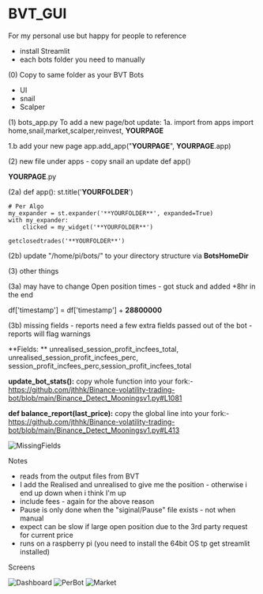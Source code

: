 # BVT_GUI

For my personal use but happy for people to reference 

* install Streamlit
* each bots folder you need to manually  

(0) Copy to same folder as your BVT Bots 


- UI
- snail
- Scalper



(1) bots_app.py 
To add a new page/bot update:
1a. import 
from apps import home,snail,market,scalper,reinvest, **YOURPAGE**

1.b add your new page
app.add_app("**YOURPAGE**", **YOURPAGE**.app)

(2) new file under apps - copy snail an update def app()

**YOURPAGE**.py

(2a) def app():
    st.title('**YOURFOLDER**')

    # Per Algo
    my_expander = st.expander('**YOURFOLDER**', expanded=True)
    with my_expander:
        clicked = my_widget('**YOURFOLDER**')

    getclosedtrades('**YOURFOLDER**')


(2b) update "/home/pi/bots/" to your directory structure via **BotsHomeDir**

(3) other things

(3a) may have to change Open position times - got stuck and added +8hr in the end 

df['timestamp'] = df['timestamp'] + **28800000**

(3b) missing fields - reports need a few extra fields passed out of the bot - reports will flag warnings

**Fields: **
unrealised_session_profit_incfees_total, unrealised_session_profit_incfees_perc, session_profit_incfees_perc,session_profit_incfees_total

**update_bot_stats():**
copy whole function into your fork:- 
https://github.com/jthhk/Binance-volatility-trading-bot/blob/main/Binance_Detect_Mooningsv1.py#L1081

**def balance_report(last_price):**
copy the global line into your fork:-
https://github.com/jthhk/Binance-volatility-trading-bot/blob/main/Binance_Detect_Mooningsv1.py#L413

![MissingFields](https://user-images.githubusercontent.com/31700188/147178420-abb9fb65-26a1-45b7-b9bc-b824a61c3676.PNG)

Notes

* reads from the output files from BVT
* I add the Realised and unrealised to give me the position - otherwise i end up down when i think I'm up
* include fees - again for the above reason
* Pause is only done when the "siginal/Pause" file exists - not when manual
* expect can be slow if large open position due to the 3rd party request for current price 
* runs on a raspberry pi (you need to install the 64bit OS tp get streamlit installed)

Screens

![Dashboard](https://user-images.githubusercontent.com/31700188/147178401-85af0387-2625-466d-af3f-684f0f5dba74.PNG)
![PerBot](https://user-images.githubusercontent.com/31700188/147178412-c9b735a7-4508-4294-8a55-568f65cd9fbf.PNG)
![Market](https://user-images.githubusercontent.com/31700188/147178435-d762ce9e-3472-4364-8f21-63c3b649e0b1.PNG)
